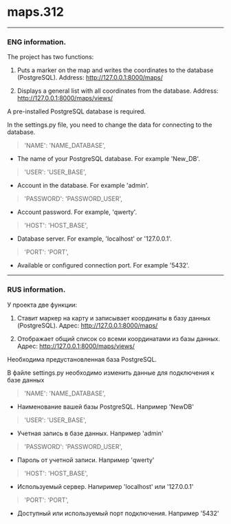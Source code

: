 # maps.312
***
### ENG information.
The project has two functions:
1. Puts a marker on the map and writes the coordinates to 
the database (PostgreSQL). Address: http://127.0.0.1:8000/maps/

2. Displays a general list with all coordinates from the database. 
Address: http://127.0.0.1:8000/maps/views/

A pre-installed PostgreSQL database is required.

In the settings.py file, you need to change the data for connecting to the database.

> 'NAME': 'NAME_DATABASE',
* The name of your PostgreSQL database. For example 'New_DB'.
> 'USER': 'USER_BASE',
* Account in the database. For example 'admin'.
> 'PASSWORD': 'PASSWORD_USER',
* Account password. For example, 'qwerty'.
> 'HOST': 'HOST_BASE',
* Database server. For example, 'localhost' or '127.0.0.1'.
> 'PORT': 'PORT',
* Available or configured connection port. For example '5432'.

***
### RUS information.

У проекта две функции:
1. Ставит маркер на карту и записывает координаты 
в базу данных (PostgreSQL). Адрес: http://127.0.0.1:8000/maps/

2. Отображает общий список со всеми координатами из базы данных.
Адрес: http://127.0.0.1:8000/maps/views/

Необходима предустановленная база PostgreSQL.

В файле settings.py необходимо изменить данные для подключения к базе данных
> 'NAME': 'NAME_DATABASE',
* Наименование вашей базы PostgreSQL. Например 'NewDB'
> 'USER': 'USER_BASE',
* Учетная запись в базе данных. Например 'admin'
> 'PASSWORD': 'PASSWORD_USER',
* Пароль от учетной записи. Например 'qwerty'
> 'HOST': 'HOST_BASE',
* Используемый сервер. Напиример 'localhost' или '127.0.0.1'
> 'PORT': 'PORT',
* Доступный или используемый порт подключения. Например '5432'
